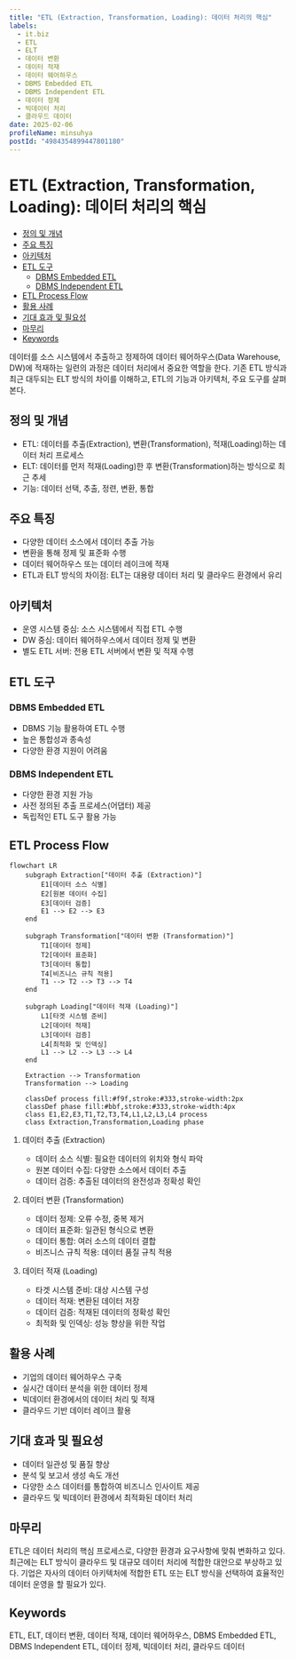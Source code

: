 ```yaml
---
title: "ETL (Extraction, Transformation, Loading): 데이터 처리의 핵심"
labels:
  - it.biz
  - ETL
  - ELT
  - 데이터 변환
  - 데이터 적재
  - 데이터 웨어하우스
  - DBMS Embedded ETL
  - DBMS Independent ETL
  - 데이터 정제
  - 빅데이터 처리
  - 클라우드 데이터
date: 2025-02-06
profileName: minsuhya
postId: "4984354899447801180"
---
```


# ETL (Extraction, Transformation, Loading): 데이터 처리의 핵심

<!-- mtoc-start -->

- [정의 및 개념](#정의-및-개념)
- [주요 특징](#주요-특징)
- [아키텍처](#아키텍처)
- [ETL 도구](#etl-도구)
  - [DBMS Embedded ETL](#dbms-embedded-etl)
  - [DBMS Independent ETL](#dbms-independent-etl)
- [ETL Process Flow](#etl-process-flow)
- [활용 사례](#활용-사례)
- [기대 효과 및 필요성](#기대-효과-및-필요성)
- [마무리](#마무리)
- [Keywords](#keywords)

<!-- mtoc-end -->

데이터를 소스 시스템에서 추출하고 정제하여 데이터 웨어하우스(Data Warehouse, DW)에 적재하는 일련의 과정은 데이터 처리에서 중요한 역할을 한다. 기존 ETL 방식과 최근 대두되는 ELT 방식의 차이를 이해하고, ETL의 기능과 아키텍처, 주요 도구를 살펴본다.

## 정의 및 개념

- ETL: 데이터를 추출(Extraction), 변환(Transformation), 적재(Loading)하는 데이터 처리 프로세스
- ELT: 데이터를 먼저 적재(Loading)한 후 변환(Transformation)하는 방식으로 최근 추세
- 기능: 데이터 선택, 추출, 정련, 변환, 통합

## 주요 특징

- 다양한 데이터 소스에서 데이터 추출 가능
- 변환을 통해 정제 및 표준화 수행
- 데이터 웨어하우스 또는 데이터 레이크에 적재
- ETL과 ELT 방식의 차이점: ELT는 대용량 데이터 처리 및 클라우드 환경에서 유리

## 아키텍처

- 운영 시스템 중심: 소스 시스템에서 직접 ETL 수행
- DW 중심: 데이터 웨어하우스에서 데이터 정제 및 변환
- 별도 ETL 서버: 전용 ETL 서버에서 변환 및 적재 수행

## ETL 도구

### DBMS Embedded ETL

- DBMS 기능 활용하여 ETL 수행
- 높은 통합성과 종속성
- 다양한 환경 지원이 어려움

### DBMS Independent ETL

- 다양한 환경 지원 가능
- 사전 정의된 추출 프로세스(어댑터) 제공
- 독립적인 ETL 도구 활용 가능

## ETL Process Flow

```mermaid
flowchart LR
    subgraph Extraction["데이터 추출 (Extraction)"]
        E1[데이터 소스 식별]
        E2[원본 데이터 수집]
        E3[데이터 검증]
        E1 --> E2 --> E3
    end

    subgraph Transformation["데이터 변환 (Transformation)"]
        T1[데이터 정제]
        T2[데이터 표준화]
        T3[데이터 통합]
        T4[비즈니스 규칙 적용]
        T1 --> T2 --> T3 --> T4
    end

    subgraph Loading["데이터 적재 (Loading)"]
        L1[타겟 시스템 준비]
        L2[데이터 적재]
        L3[데이터 검증]
        L4[최적화 및 인덱싱]
        L1 --> L2 --> L3 --> L4
    end

    Extraction --> Transformation
    Transformation --> Loading

    classDef process fill:#f9f,stroke:#333,stroke-width:2px
    classDef phase fill:#bbf,stroke:#333,stroke-width:4px
    class E1,E2,E3,T1,T2,T3,T4,L1,L2,L3,L4 process
    class Extraction,Transformation,Loading phase
```

1. 데이터 추출 (Extraction)

   - 데이터 소스 식별: 필요한 데이터의 위치와 형식 파악
   - 원본 데이터 수집: 다양한 소스에서 데이터 추출
   - 데이터 검증: 추출된 데이터의 완전성과 정확성 확인

2. 데이터 변환 (Transformation)

   - 데이터 정제: 오류 수정, 중복 제거
   - 데이터 표준화: 일관된 형식으로 변환
   - 데이터 통합: 여러 소스의 데이터 결합
   - 비즈니스 규칙 적용: 데이터 품질 규칙 적용

3. 데이터 적재 (Loading)
   - 타겟 시스템 준비: 대상 시스템 구성
   - 데이터 적재: 변환된 데이터 저장
   - 데이터 검증: 적재된 데이터의 정확성 확인
   - 최적화 및 인덱싱: 성능 향상을 위한 작업

## 활용 사례

- 기업의 데이터 웨어하우스 구축
- 실시간 데이터 분석을 위한 데이터 정제
- 빅데이터 환경에서의 데이터 처리 및 적재
- 클라우드 기반 데이터 레이크 활용

## 기대 효과 및 필요성

- 데이터 일관성 및 품질 향상
- 분석 및 보고서 생성 속도 개선
- 다양한 소스 데이터를 통합하여 비즈니스 인사이트 제공
- 클라우드 및 빅데이터 환경에서 최적화된 데이터 처리

## 마무리

ETL은 데이터 처리의 핵심 프로세스로, 다양한 환경과 요구사항에 맞춰 변화하고 있다. 최근에는 ELT 방식이 클라우드 및 대규모 데이터 처리에 적합한 대안으로 부상하고 있다. 기업은 자사의 데이터 아키텍처에 적합한 ETL 또는 ELT 방식을 선택하여 효율적인 데이터 운영을 할 필요가 있다.

## Keywords

ETL, ELT, 데이터 변환, 데이터 적재, 데이터 웨어하우스, DBMS Embedded ETL, DBMS Independent ETL, 데이터 정제, 빅데이터 처리, 클라우드 데이터
